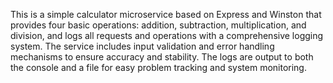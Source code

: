 This is a simple calculator microservice based on Express and Winston that provides four basic operations: addition, subtraction, multiplication, and division, and logs all requests and operations with a comprehensive logging system. The service includes input validation and error handling mechanisms to ensure accuracy and stability. The logs are output to both the console and a file for easy problem tracking and system monitoring.